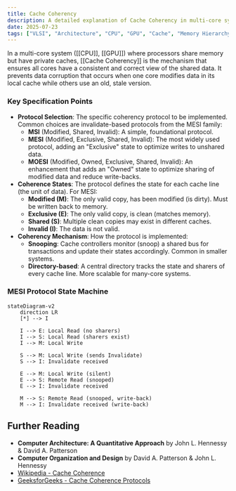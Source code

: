 ```yaml
---
title: Cache Coherency
description: A detailed explanation of Cache Coherency in multi-core systems, including protocols like MESI, MOESI, and implementation mechanisms like snooping and directory-based.
date: 2025-07-23
tags: ["VLSI", "Architecture", "CPU", "GPU", "Cache", "Memory Hierarchy"]
---
```

In a multi-core system ([[CPU]], [[GPU]]) where processors share memory but have private caches, [[Cache Coherency]] is the mechanism that ensures all cores have a consistent and correct view of the shared data. It prevents data corruption that occurs when one core modifies data in its local cache while others use an old, stale version.

### Key Specification Points
*   **Protocol Selection**: The specific coherency protocol to be implemented. Common choices are invalidate-based protocols from the MESI family:
    *   **MSI** (Modified, Shared, Invalid): A simple, foundational protocol.
    *   **MESI** (Modified, Exclusive, Shared, Invalid): The most widely used protocol, adding an "Exclusive" state to optimize writes to unshared data.
    *   **MOESI** (Modified, Owned, Exclusive, Shared, Invalid): An enhancement that adds an "Owned" state to optimize sharing of modified data and reduce write-backs.
*   **Coherence States**: The protocol defines the state for each cache line (the unit of data). For MESI:
    *   **Modified (M)**: The only valid copy, has been modified (is dirty). Must be written back to memory.
    *   **Exclusive (E)**: The only valid copy, is clean (matches memory).
    *   **Shared (S)**: Multiple clean copies may exist in different caches.
    *   **Invalid (I)**: The data is not valid.
*   **Coherency Mechanism**: How the protocol is implemented:
    *   **Snooping**: Cache controllers monitor (snoop) a shared bus for transactions and update their states accordingly. Common in smaller systems.
    *   **Directory-based**: A central directory tracks the state and sharers of every cache line. More scalable for many-core systems.

### MESI Protocol State Machine
```mermaid
stateDiagram-v2
    direction LR
    [*] --> I

    I --> E: Local Read (no sharers)
    I --> S: Local Read (sharers exist)
    I --> M: Local Write

    S --> M: Local Write (sends Invalidate)
    S --> I: Invalidate received

    E --> M: Local Write (silent)
    E --> S: Remote Read (snooped)
    E --> I: Invalidate received

    M --> S: Remote Read (snooped, write-back)
    M --> I: Invalidate received (write-back)
```

## Further Reading

*   **Computer Architecture: A Quantitative Approach** by John L. Hennessy & David A. Patterson
*   **Computer Organization and Design** by David A. Patterson & John L. Hennessy
*   [Wikipedia - Cache Coherence](https://en.wikipedia.org/wiki/Cache_coherence)
*   [GeeksforGeeks - Cache Coherence Protocols](https://www.geeksforgeeks.org/cache-coherence-protocols/)